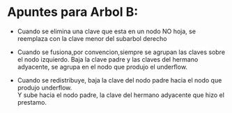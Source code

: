 # Apuntes para Arbol B:
  - Cuando se elimina una clave que esta en un nodo NO hoja, se reemplaza con la clave menor del subarbol derecho
      
  - Cuando se fusiona,por convencion,siempre se agrupan las claves sobre el nodo izquierdo. Baja la clave padre y las claves del hermano adyacente, se agrupa en el nodo que produjo el underflow.

  - Cuando se redistribuye, baja la clave del nodo padre hacia el nodo que produjo underflow.  
    Y sube hacia el nodo padre, la clave del hermano adyacente que hizo el prestamo.

  
